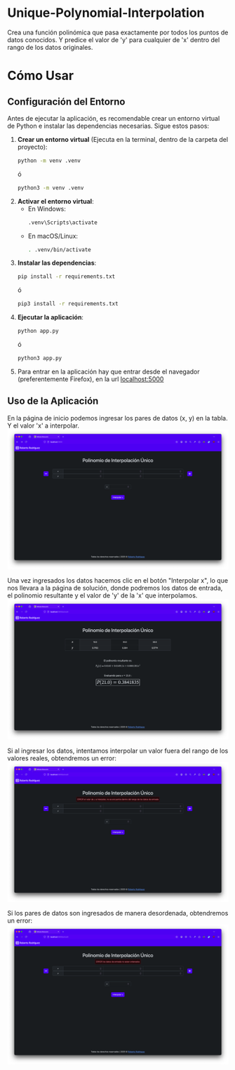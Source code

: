 # Unique-Polynomial-Interpolation
Crea una función polinómica que pasa exactamente por todos los puntos de datos conocidos. Y predice el valor de 'y' para cualquier de 'x' dentro del rango de los datos originales. 

# Cómo Usar
## Configuración del Entorno
Antes de ejecutar la aplicación, es recomendable crear un entorno virtual de Python e instalar las dependencias necesarias. Sigue estos pasos:

1. **Crear un entorno virtual** (Ejecuta en la terminal, dentro de la carpeta del proyecto):
   ```sh
   python -m venv .venv
   ```
   ó
   ```sh
   python3 -m venv .venv
   ```
2. **Activar el entorno virtual**:
   - En Windows:
     ```sh
     .venv\Scripts\activate
     ```
   - En macOS/Linux:
     ```sh
     . .venv/bin/activate
     ```
3. **Instalar las dependencias**:
   ```sh
   pip install -r requirements.txt
   ```
   ó
   ```sh
   pip3 install -r requirements.txt
   ```
4. **Ejecutar la aplicación**:
   ```sh
   python app.py
   ```
   ó
   ```sh
   python3 app.py
   ```
5. Para entrar en la aplicación hay que entrar desde el navegador (preferentemente Firefox), en la url [localhost:5000](http://localhost:5000)

## Uso de la Aplicación
En la página de inicio podemos ingresar los pares de datos (x, y) en la tabla. Y el valor 'x' a interpolar. 
![Página de inicio - Entrada polinomial](static/index.png)

Una vez ingresados los datos hacemos clic en el botón "Interpolar x", lo que nos llevara a la página de solución, donde podremos los datos de entrada, el polinomio resultante y el valor de 'y' de la 'x' que interpolamos.
![Solución](static/solution.png)

Si al ingresar los datos, intentamos interpolar un valor fuera del rango de los valores reales, obtendremos un error:
![Solución](static/error_rango.png)

Si los pares de datos son ingresados de manera desordenada, obtendremos un error:
![Solución](static/error_orden.png)

